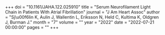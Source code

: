 +++
doi = "10.1161/JAHA.122.025910"
title = "Serum Neurofilament Light Chain in Patients With Atrial Fibrillation"
journal = "J Am Heart Assoc"
author = "Sj\u00f6lin K, Aulin J, Wallentin L, Eriksson N, Held C, Kultima K, Oldgren J, Burman J."
month = "7"
volume = ""
year = "2022"
date = "2022-07-21 00:00:00"
pages = ""
+++

